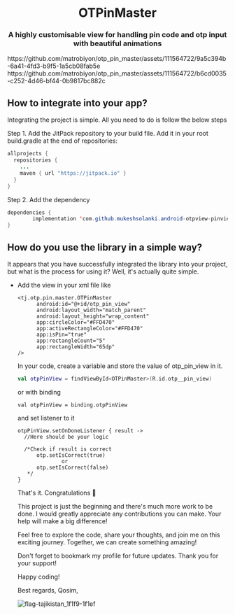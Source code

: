 <h1 align="center">OTPinMaster</a></h1>
<h3 align="center">A highly customisable view for handling pin code and otp input with beautiful animations</h3>
https://github.com/matrobiyon/otp_pin_master/assets/111564722/9a5c394b-6a41-4fd3-b9f5-1a5cb08fab5e
https://github.com/matrobiyon/otp_pin_master/assets/111564722/b6cd0035-c252-4d46-bf44-0b9817bc882c

## How to integrate into your app?
Integrating the project is simple. All you need to do is follow the below steps

Step 1. Add the JitPack repository to your build file. Add it in your root build.gradle at the end of repositories:

```java
allprojects {
  repositories {
    ...
    maven { url "https://jitpack.io" }
  }
}
```
Step 2. Add the dependency
```java
dependencies {
        implementation 'com.github.mukeshsolanki.android-otpview-pinview:otpview:3.1.0'
}
```

## How do you use the library in a simple way?
It appears that you have successfully integrated the library into your project, but what is the process for using it? Well, it's actually quite simple.
- Add the view in your xml file like

  ```
  <tj.otp.pin.master.OTPinMaster
        android:id="@+id/otp_pin_view"
        android:layout_width="match_parent"
        android:layout_height="wrap_content"
        app:circleColor="#FFD470"
        app:activeRectangleColor="#FFD470"
        app:isPin="true"
        app:rectangleCount="5"
        app:rectangleWidth="65dp" 
  />
  ```
  In your code, create a variable and store the value of otp_pin_view in it.
  ```kotlin
  val otpPinView = findViewById<OTPinMaster>(R.id.otp__pin_view)
  ```
  or with binding
  ```
  val otpPinView = binding.otpPinView
  ```
  and set listener to it
  ```
  otpPinView.setOnDoneListener { result ->
    //Here should be your logic
  
    /*Check if result is correct
        otp.setIsCorrect(true)
                or
        otp.setIsCorrect(false)
     */
  }
  ```
  That's it. Congratulations 🥳

  This project is just the beginning and there's much more work to be done. I would greatly appreciate any contributions you can make. Your help will make a big difference!

  Feel free to explore the code, share your thoughts, and join me on this exciting journey. Together, we can create something amazing!

  Don't forget to bookmark my profile for future updates. Thank you for your support!

  Happy coding!

  Best regards,
  Qosim,
  
  ![flag-tajikistan_1f1f9-1f1ef](https://github.com/matrobiyon/otp_pin_master/assets/111564722/e98b514a-5a39-44bd-bb60-2b5d7a97c1d1)


